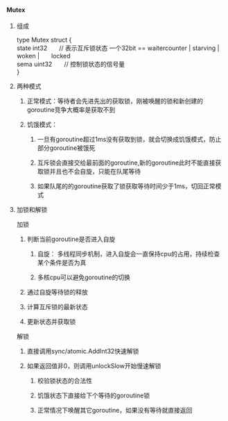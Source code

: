 #### Mutex

1. 组成
    
    type Mutex struct {  
      state int32        // 表示互斥锁状态 一个32bit == waitercounter | starving | woken |        locked  
      sema  uint32       // 控制锁状态的信号量  
    }
    
2. 两种模式
    
    1. 正常模式：等待者会先进先出的获取锁，刚被唤醒的锁和新创建的goroutine竞争大概率是获取不到
        
    2. 饥饿模式：
        
        1. 一旦有goroutine超过1ms没有获取到锁，就会切换成饥饿模式，防止部分goroutine被饿死
            
        2. 互斥锁会直接交给最前面的goroutine,新的goroutine此时不能直接获取锁并且也不会自旋，只能在队尾等待
            
        3. 如果队尾的的goroutine获取了锁获取等待时间少于1ms，切回正常模式
            
3. 加锁和解锁
    
    加锁
    
    1. 判断当前goroutine是否进入自旋
        
        1. 自旋： 多线程同步机制，进入自旋会一直保持cpu的占用，持续检查某个条件是否为真
            
        2. 多核cpu可以避免goroutine的切换
            
    2. 通过自旋等待锁的释放
        
    3. 计算互斥锁的最新状态
        
    4. 更新状态并获取锁
        
    
    解锁
    
    1. 直接调用sync/atomic.AddInt32快速解锁
        
    2. 如果返回值非0，则调用unlockSlow开始慢速解锁
        
        1. 校验锁状态的合法性
            
        2. 饥饿状态下直接给下个等待的goroutine锁
            
        3. 正常情况下唤醒其它goroutine，如果没有等待就直接返回